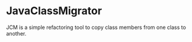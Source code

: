 # JavaClassMigrator
JCM is a simple refactoring tool to copy class members from one class to another.
